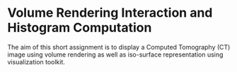 # Volume Rendering Interaction and Histogram Computation


The aim of this short assignment is to display a Computed Tomography (CT) image using volume rendering as well as iso-surface representation using visualization toolkit.
